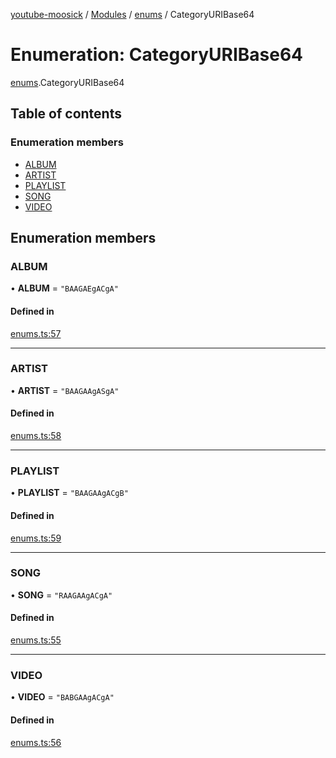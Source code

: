 [youtube-moosick](../README.md) / [Modules](../modules.md) / [enums](../modules/enums.md) / CategoryURIBase64

# Enumeration: CategoryURIBase64

[enums](../modules/enums.md).CategoryURIBase64

## Table of contents

### Enumeration members

- [ALBUM](enums.CategoryURIBase64.md#album)
- [ARTIST](enums.CategoryURIBase64.md#artist)
- [PLAYLIST](enums.CategoryURIBase64.md#playlist)
- [SONG](enums.CategoryURIBase64.md#song)
- [VIDEO](enums.CategoryURIBase64.md#video)

## Enumeration members

### ALBUM

• **ALBUM** = `"BAAGAEgACgA"`

#### Defined in

[enums.ts:57](https://github.com/EvasiveXkiller/youtube-moosick/blob/31f8a35/src/enums.ts#L57)

___

### ARTIST

• **ARTIST** = `"BAAGAAgASgA"`

#### Defined in

[enums.ts:58](https://github.com/EvasiveXkiller/youtube-moosick/blob/31f8a35/src/enums.ts#L58)

___

### PLAYLIST

• **PLAYLIST** = `"BAAGAAgACgB"`

#### Defined in

[enums.ts:59](https://github.com/EvasiveXkiller/youtube-moosick/blob/31f8a35/src/enums.ts#L59)

___

### SONG

• **SONG** = `"RAAGAAgACgA"`

#### Defined in

[enums.ts:55](https://github.com/EvasiveXkiller/youtube-moosick/blob/31f8a35/src/enums.ts#L55)

___

### VIDEO

• **VIDEO** = `"BABGAAgACgA"`

#### Defined in

[enums.ts:56](https://github.com/EvasiveXkiller/youtube-moosick/blob/31f8a35/src/enums.ts#L56)
